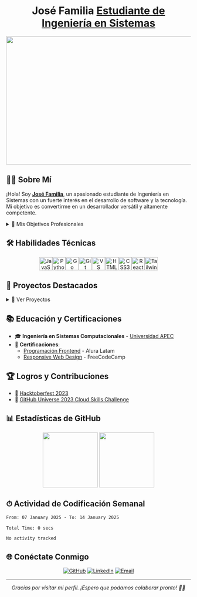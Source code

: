 <h1 align="center"> José Familia <a href="">Estudiante de Ingeniería en Sistemas</a></h1>

<img width="1080" height="350" src="https://github.com/user-attachments/assets/c670ad22-85db-4399-b183-3b11c8ea2174">


## 👨‍💻 Sobre Mí

¡Hola! Soy <strong><a href="https://josefamilia.me" target="_blank" rel="noopener noreferrer">José Familia</a></strong>, un apasionado estudiante de Ingeniería en Sistemas con un fuerte interés en el desarrollo de software y la tecnología. Mi objetivo es convertirme en un desarrollador versátil y altamente competente.

<details>
<summary>🎯 Mis Objetivos Profesionales</summary>

- 🌟 Convertirme en un desarrollador Full Stack experto
- 🌐 Contribuir a proyectos de código abierto innovadores
- 📚 Aprender continuamente sobre arquitecturas de software avanzadas
- 🚀 Desarrollar soluciones tecnológicas que impacten positivamente en la sociedad

</details>

## 🛠 Habilidades Técnicas

<div align="center">
  
<p>
<a href="https://developer.mozilla.org/en-US/docs/Web/JavaScript" target="_blank" rel="noreferrer"><img src="https://raw.githubusercontent.com/danielcranney/readme-generator/main/public/icons/skills/javascript-colored.svg" width="36" height="36" alt="JavaScript" /></a><a href="https://www.python.org/" target="_blank" rel="noreferrer"><img src="https://raw.githubusercontent.com/danielcranney/readme-generator/main/public/icons/skills/python-colored.svg" width="36" height="36" alt="Python" /></a><a href="https://go.dev/doc/" target="_blank" rel="noreferrer"><img src="https://raw.githubusercontent.com/danielcranney/readme-generator/main/public/icons/skills/go-colored.svg" width="36" height="36" alt="Go" /></a><a href="https://git-scm.com/" target="_blank" rel="noreferrer"><img src="https://raw.githubusercontent.com/danielcranney/readme-generator/main/public/icons/skills/git-colored.svg" width="36" height="36" alt="Git" /></a><a href="https://code.visualstudio.com/" target="_blank" rel="noreferrer"><img src="https://raw.githubusercontent.com/danielcranney/readme-generator/main/public/icons/skills/visualstudiocode.svg" width="36" height="36" alt="VS Code" /></a><a href="https://developer.mozilla.org/en-US/docs/Glossary/HTML5" target="_blank" rel="noreferrer"><img src="https://raw.githubusercontent.com/danielcranney/readme-generator/main/public/icons/skills/html5-colored.svg" width="36" height="36" alt="HTML5" /></a><a href="https://www.w3.org/TR/CSS/#css" target="_blank" rel="noreferrer"><img src="https://raw.githubusercontent.com/danielcranney/readme-generator/main/public/icons/skills/css3-colored.svg" width="36" height="36" alt="CSS3" /></a><a href="https://reactjs.org/" target="_blank" rel="noreferrer"><img src="https://raw.githubusercontent.com/danielcranney/readme-generator/main/public/icons/skills/react-colored.svg" width="36" height="36" alt="React" /></a><a href="https://tailwindcss.com/" target="_blank" rel="noreferrer"><img src="https://raw.githubusercontent.com/danielcranney/readme-generator/main/public/icons/skills/tailwindcss-colored.svg" width="36" height="36" alt="TailwindCSS" /></a>
</p>

</div>

## 💼 Proyectos Destacados

<details>
<summary>📁 Ver Proyectos</summary>

[![Markdown_Editor](https://github-readme-stats.vercel.app/api/pin/?username=Jose-Familia&repo=Markdown_Editor&theme=react)](https://github.com/Jose-Familia/Markdown_Editor)
[![Libreria](https://github-readme-stats.vercel.app/api/pin/?username=Jose-Familia&repo=Libreria&theme=react)](https://github.com/Jose-Familia/Libreria)
[![Browsers-Search-automatizacion](https://github-readme-stats.vercel.app/api/pin/?username=Jose-Familia&repo=Browsers-Search-automatizacion&theme=react)](https://github.com/Jose-Familia/Browsers-Search-automatizacion)
[![TI_Tickets-administration](https://github-readme-stats.vercel.app/api/pin/?username=Jose-Familia&repo=TI_Tickets-administration&theme=react)](https://github.com/Jose-Familia/TI_Tickets-administration)
[![AutoSeacrh-Script](https://github-readme-stats.vercel.app/api/pin/?username=Jose-Familia&repo=AutoSeacrh-Script&theme=react)](https://github.com/Jose-Familia/AutoSeacrh-Script)
[![Prisma-Users-API](https://github-readme-stats.vercel.app/api/pin/?username=Jose-Familia&repo=Prisma-Users-API&theme=react)](https://github.com/Jose-Familia/Prisma-Users-API)

</details>

## 📚 Educación y Certificaciones

- 🎓 **Ingeniería en Sistemas Computacionales** - [Universidad APEC](https://unapec.edu.do)
- 📜 **Certificaciones**:
  - [Programación Frontend](https://app.aluracursos.com/user/Familiajoserene/fullCertificate/a3c142864461f440423656cc397e8632) - Alura Latam
  - [Responsive Web Design](https://www.freecodecamp.org/certification/JoseReneFamilia/responsive-web-design) - FreeCodeCamp

## 🏆 Logros y Contribuciones

- 🎉 [Hacktoberfest 2023](https://www.holopin.io/userbadge/cm15klvju35030cmmxfh301gc)
- 🌟 [GitHub Universe 2023 Cloud Skills Challenge](https://learn.microsoft.com/api/achievements/share/es-es/JoseFamilia-0966/WA4YTS3N?sharingId=7C7093112995AB10)

## 📊 Estadísticas de GitHub

<div align="center">

<img height="150em" src="https://github-readme-stats.vercel.app/api?username=jose-familia&theme=react&show_icons=true&hide_border=false&count_private=true"/>

<img height="150em" src="https://github-readme-stats.vercel.app/api/top-langs/?username=jose-familia&theme=react&show_icons=true&hide_border=false&layout=compact"/>

</div>

## ⏱ Actividad de Codificación Semanal
<!--START_SECTION:waka-->

```txt
From: 07 January 2025 - To: 14 January 2025

Total Time: 0 secs

No activity tracked
```

<!--END_SECTION:waka-->
## 🌐 Conéctate Conmigo

<div align="center">

[![GitHub](https://img.shields.io/badge/GitHub-181717?style=for-the-badge&logo=github&logoColor=white)](https://github.com/Jose-Familia)
[![LinkedIn](https://img.shields.io/badge/LinkedIn-0077B5?style=for-the-badge&logo=linkedin&logoColor=white)](https://www.linkedin.com/in/jrfamilia/)
[![Email](https://img.shields.io/badge/Email-D14836?style=for-the-badge&logo=gmail&logoColor=white)](mailto:familiajoserene@gmail.com)

</div>

---

<div align="center">
  <i>Gracias por visitar mi perfil. ¡Espero que podamos colaborar pronto! 👋🤍</i>
</div>
